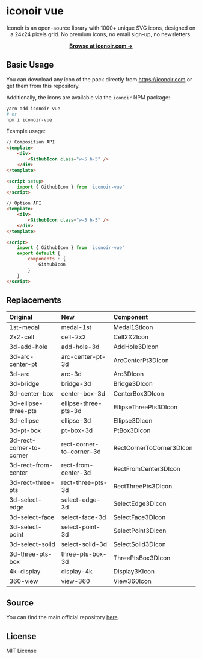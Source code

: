 # iconoir vue
 
<p align="center">
  Iconoir is an open-source library with 1000+ unique SVG icons, designed on a 24x24 pixels grid. No premium icons, no email sign-up, no newsletters.
<p>

<p align="center">
  <a href="https://iconoir.com"><strong>Browse at iconoir.com &rarr;</strong></a>
</p>

## Basic Usage

You can download any icon of the pack directly from https://iconoir.com or get them from this repository.

Additionally, the icons are available via the `iconoir` NPM package:

```bash
yarn add iconoir-vue
# or
npm i iconoir-vue
```

Example usage:
```html
// Composition API
<template>
    <div>
        <GithubIcon class="w-5 h-5" />
    </div>
</template>

<script setup>
    import { GithubIcon } from 'iconoir-vue'
</script>
```

```html
// Option API
<template>
    <div>
        <GithubIcon class="w-5 h-5" />
    </div>
</template>

<script>
    import { GithubIcon } from 'iconoir-vue'
    export default {
        components : {
            GithubIcon
        } 
    }
</script>
```

## Replacements
| Original | New |  Component |
|:--------|:-----|:-----------|
| 1st-medal | medal-1st | Medal1StIcon |
| 2x2-cell | cell-2x2 | Cell2X2Icon |
| 3d-add-hole | add-hole-3d | AddHole3DIcon |
| 3d-arc-center-pt | arc-center-pt-3d | ArcCenterPt3DIcon |
| 3d-arc | arc-3d | Arc3DIcon |
| 3d-bridge | bridge-3d | Bridge3DIcon |
| 3d-center-box | center-box-3d | CenterBox3DIcon |
| 3d-ellipse-three-pts | ellipse-three-pts-3d | EllipseThreePts3DIcon |
| 3d-ellipse | ellipse-3d | Ellipse3DIcon |
| 3d-pt-box | pt-box-3d | PtBox3DIcon |
| 3d-rect-corner-to-corner | rect-corner-to-corner-3d | RectCornerToCorner3DIcon |
| 3d-rect-from-center | rect-from-center-3d | RectFromCenter3DIcon |
| 3d-rect-three-pts | rect-three-pts-3d | RectThreePts3DIcon |
| 3d-select-edge | select-edge-3d | SelectEdge3DIcon |
| 3d-select-face | select-face-3d | SelectFace3DIcon |
| 3d-select-point | select-point-3d | SelectPoint3DIcon |
| 3d-select-solid | select-solid-3d | SelectSolid3DIcon |
| 3d-three-pts-box | three-pts-box-3d | ThreePtsBox3DIcon |
| 4k-display | display-4k | Display3KIcon |
| 360-view | view-360 | View360Icon |

## Source

You can find the main official repository [here](https://github.com/lucaburgio/iconoir).

## License

MIT License
